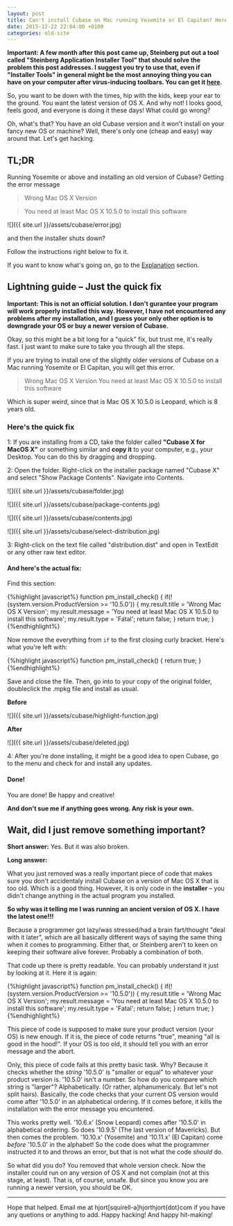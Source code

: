 ```yaml
---
layout: post
title: Can't install Cubase on Mac running Yosemite or El Capitan? Here's how you fix it.
date: 2015-12-22 22:04:00 +0100
categories: old-site
---
```


**Important: A few month after this post came up, Steinberg put out a tool called "Steinberg Application Installer Tool" that should solve the problem this post addresses. I suggest you try to use that, even if "Installer Tools" in general might be the most annoying thing you can have on your computer after virus-inducing toolbars. You can get it [here][tool].**

So, you want to be down with the times, hip with the kids, keep your ear to the ground. You want the latest version of OS X. And why not! I looks good, feels good, and everyone is doing it these days! What could go wrong?

Oh, what's that? You have an old Cubase version and it won't install on your fancy new OS or machine? Well, there's only one (cheap and easy) way around that. Let's get hacking.

## TL;DR

Running Yosemite or above and installing an old version of Cubase? Getting the error message

> Wrong Mac OS X Version

> You need at least Mac OS X 10.5.0 to install this software

![]({{ site.url }}/assets/cubase/error.jpg)

and then the installer shuts down?

Follow the instructions right below to fix it.

<a name="Cubase.md.html">If you want to know what's going on, go to the</a> [Explanation](#explain) section.

## Lightning guide – Just the quick fix

**Important: This is not an official solution. I don't gurantee your program will work properly installed this way. However, I have not encountered any problems after my installation, and I guess your only other option is to downgrade your OS or buy a newer version of Cubase.**

Okay, so this might be a bit long for a "quick" fix, but trust me, it's really fast. I just want to make sure to take you through all the steps.

If you are trying to install one of the slightly older versions of Cubase on a Mac running Yosemite or El Capitan, you will get this error.

> Wrong Mac OS X Version You need at least Mac OS X 10.5.0 to install this software

Which is super weird, since that is Mac OS X 10.5.0 is Leopard, which is 8 years old.

### Here's the quick fix

1:  If you are installing from a CD, take the folder called **"Cubase X for MacOS X"** or something similar and **copy it** to your computer, e.g., your Desktop. You can do this by dragging and dropping.

2:  Open the folder. Right-click on the installer package named "Cubase X" and select "Show Package Contents". Navigate into Contents.

![]({{ site.url }}/assets/cubase/folder.jpg)

![]({{ site.url }}/assets/cubase/package-contents.jpg)

![]({{ site.url }}/assets/cubase/contents.jpg)

![]({{ site.url }}/assets/cubase/select-distribution.jpg)

3:  Right-click on the text file called "distribution.dist" and open in TextEdit or any other raw text editor.

#### And here's the actual fix:

Find this section:

{%highlight javascript%}
    function pm_install_check()
    {
      if(!(system.version.ProductVersion >= '10.5.0')) 
      {
        my.result.title = 'Wrong Mac OS X Version';
        my.result.message = 'You need at least Mac OS X 10.5.0 to install this software';
        my.result.type = 'Fatal';
        return false;
      }
      return true;
    }
{%endhighlight%}

Now remove the everything from `if` to the first closing curly bracket. Here's what you're left with:

{%highlight javascript%}
     function pm_install_check()
            {
              return true;
            }
{%endhighlight%}

Save and close the file. Then, go into to your copy of the original folder, doubleclick the .mpkg file and install as usual.

**Before**

![]({{ site.url }}/assets/cubase/highlight-function.jpg)

**After**

![]({{ site.url }}/assets/cubase/deleted.jpg)

4: After you're done installing, it might be a good idea to open Cubase, go to the menu and check for and install any updates.

#### Done!

You are done! Be happy and creative!

**And don't sue me if anything goes wrong. Any risk is your own.**

<a name="explain"></a>

## Wait, did I just remove something important?

**Short answer:** Yes. But it was also broken.

**Long answer:**

What you just removed was a really important piece of code that makes sure you don't accidentaly install Cubase on a version of Mac OS X that is too old. Which is a good thing. However, it is only code in the **installer** – you didn't change anything in the actual program you installed.

**So why was it telling me I was running an ancient version of OS X. I have the latest one!!!**

Because a programmer got lazy/was stressed/had a brain fart/thought "deal with it later", which are all basically different ways of saying the same thing when it comes to programming. Either that, or Steinberg aren't to keen on keeping their software alive forever. Probably a combination of both.

That code up there is pretty readable. You can probably understand it just by looking at it. Here it is again:

{%highlight javascript%}
    function pm_install_check()
    {
      if(!(system.version.ProductVersion >= '10.5.0')) 
      {
        my.result.title = 'Wrong Mac OS X Version';
        my.result.message = 'You need at least Mac OS X 10.5.0 to install this software';
        my.result.type = 'Fatal';
        return false;
      }
      return true;
    }
{%endhighlight%}

This piece of code is supposed to make sure your product version (your OS) is new enough. If it is, the piece of code returns "true", meaning "all is good in the hood!". If your OS is too old, it should tell you with an error message and the abort.

Only, this piece of code fails at this pretty basic task. Why? Because it checks whether the *string* '10.5.0' is "smaller or equal" to whatever your product version is. '10.5.0' isn't a number. So how do you compare which string is "larger"? Alphabetically. (Or rather, alphanumericaly. But let's not split hairs). Basically, the code checks that your current OS version would come after '10.5.0' in an alphabetical ordering. If it comes before, it kills the installation with the error message you encuntered.

This works pretty well. '10.6.x' (Snow Leopard) comes after '10.5.0' in alphabetical ordering. So does '10.9.5' (The last version of Mavericks). But then comes the problem. '10.10.x' (Yosemite) and '10.11.x' (El Capitan) come *before* '10.5.0' in the alphabet! So the code does what the programmer instructed it to and throws an error, but that is not what the code *should* do.

So what did you do? You removed that whole version check. Now the installer could run on any version of OS X and not complain (not at this stage, at least). That is, of course, unsafe. But since you know you are running a newer version, you should be OK.

* * *

Hope that helped. Email me at hjort[squirell-a]hjorthjort{dot}com if you have any quetions or anything to add. Happy hacking! And happy hit-making!

[tool]: http://www.steinberg.net/en/support/content_und_zubehoer/content_and_accessories_sait.html
